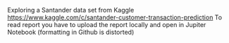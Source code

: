 Exploring a Santander data set from Kaggle https://www.kaggle.com/c/santander-customer-transaction-prediction
To read report you have to upload the report locally and open in Jupiter Notebook (formatting in Github is distorted)
